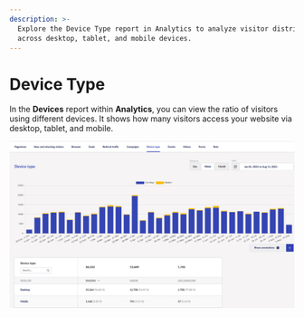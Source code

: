 ```yaml
---
description: >-
  Explore the Device Type report in Analytics to analyze visitor distribution
  across desktop, tablet, and mobile devices.
---
```


# Device Type

In the **Devices** report within **Analytics**, you can view the ratio of visitors using different devices. It shows how many visitors access your website via desktop, tablet, and mobile.

![](../../.gitbook/assets/engage-analytics-device-type.png)
